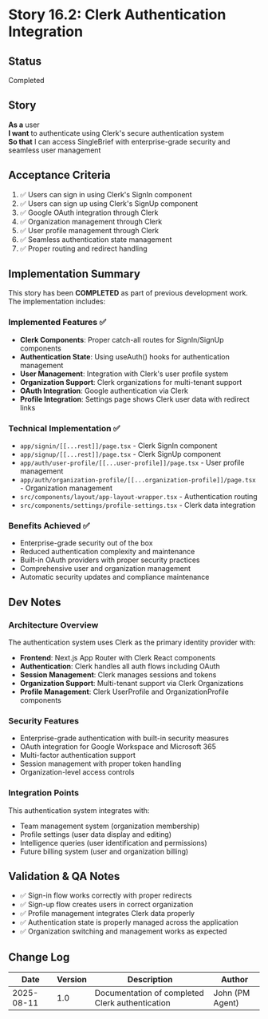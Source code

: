 # Story 16.2: Clerk Authentication Integration

## Status
Completed

## Story
**As a** user  
**I want** to authenticate using Clerk's secure authentication system  
**So that** I can access SingleBrief with enterprise-grade security and seamless user management

## Acceptance Criteria
1. ✅ Users can sign in using Clerk's SignIn component
2. ✅ Users can sign up using Clerk's SignUp component  
3. ✅ Google OAuth integration through Clerk
4. ✅ Organization management through Clerk
5. ✅ User profile management through Clerk
6. ✅ Seamless authentication state management
7. ✅ Proper routing and redirect handling

## Implementation Summary
This story has been **COMPLETED** as part of previous development work. The implementation includes:

### Implemented Features ✅
- **Clerk Components**: Proper catch-all routes for SignIn/SignUp components
- **Authentication State**: Using useAuth() hooks for authentication management
- **User Management**: Integration with Clerk's user profile system
- **Organization Support**: Clerk organizations for multi-tenant support
- **OAuth Integration**: Google authentication via Clerk
- **Profile Integration**: Settings page shows Clerk user data with redirect links

### Technical Implementation ✅
- `app/signin/[[...rest]]/page.tsx` - Clerk SignIn component
- `app/signup/[[...rest]]/page.tsx` - Clerk SignUp component
- `app/auth/user-profile/[[...user-profile]]/page.tsx` - User profile management
- `app/auth/organization-profile/[[...organization-profile]]/page.tsx` - Organization management
- `src/components/layout/app-layout-wrapper.tsx` - Authentication routing
- `src/components/settings/profile-settings.tsx` - Clerk data integration

### Benefits Achieved ✅
- Enterprise-grade security out of the box
- Reduced authentication complexity and maintenance
- Built-in OAuth providers with proper security practices
- Comprehensive user and organization management
- Automatic security updates and compliance maintenance

## Dev Notes

### Architecture Overview
The authentication system uses Clerk as the primary identity provider with:
- **Frontend**: Next.js App Router with Clerk React components
- **Authentication**: Clerk handles all auth flows including OAuth
- **Session Management**: Clerk manages sessions and tokens
- **Organization Support**: Multi-tenant support via Clerk Organizations
- **Profile Management**: Clerk UserProfile and OrganizationProfile components

### Security Features
- Enterprise-grade authentication with built-in security measures
- OAuth integration for Google Workspace and Microsoft 365
- Multi-factor authentication support
- Session management with proper token handling
- Organization-level access controls

### Integration Points
This authentication system integrates with:
- Team management system (organization membership)
- Profile settings (user data display and editing)
- Intelligence queries (user identification and permissions)
- Future billing system (user and organization billing)

## Validation & QA Notes
- ✅ Sign-in flow works correctly with proper redirects
- ✅ Sign-up flow creates users in correct organization
- ✅ Profile management integrates Clerk data properly
- ✅ Authentication state is properly managed across the application
- ✅ Organization switching and management works as expected

## Change Log
| Date | Version | Description | Author |
|------|---------|-------------|---------|
| 2025-08-11 | 1.0 | Documentation of completed Clerk authentication | John (PM Agent) |